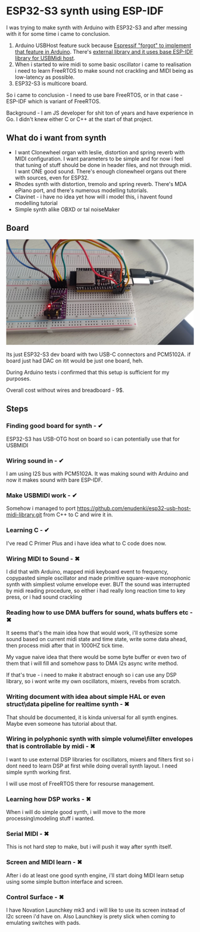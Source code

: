 # ESP32-S3 synth using ESP-IDF

I was trying to make synth with Arduino with ESP32-S3 and after messing with it for some time i came to conclusion.

1) Arduino USBHost feature suck because [Espressif "forgot" to implement that feature in Arduino](https://github.com/espressif/arduino-esp32/issues/10978). There's [external library and it uses base ESP-IDF library for USBMidi host](https://github.com/enudenki/esp32-usb-host-midi-library.git). 
2) When i started to wire midi to some basic oscillator i came to realisation i need to learn FreeRTOS to make sound not crackling and MIDI being as low-latency as possible.
3) ESP32-S3 is multicore board.

So i came to conclusion - I need to use bare FreeRTOS, or in that case - ESP-IDF which is variant of FreeRTOS.

Background - I am JS developer for shit ton of years and have experience in Go. I didn't knew either C or C++ at the start of that project.

## What do i want from synth

- I want Clonewheel organ with leslie, distortion and spring reverb with MIDI configuration. I want parameters to be simple and for now i feel that tuning of stuff should be done in header files, and not through midi. I want ONE good sound. There's enough clonewheel organs out there with sources, even for ESP32.
- Rhodes synth with distortion, tremolo and spring reverb. There's MDA ePiano port, and there's numerous modelling tutorials.
- Clavinet - i have no idea yet how will i model this, i havent found modelling tutorial
- Simple synth alike OBXD or tal noiseMaker

## Board

![./synth.jpg](./synth.jpg)

Its just ESP32-S3 dev board with two USB-C connectors and PCM5102A. if board just had DAC on itit would be just one board, heh.

During Arduino tests i confirmed that this setup is sufficient for my purposes.

Overall cost without wires and breadboard - 9$.

## Steps

### Finding good board for synth - ✔ 

ESP32-S3 has USB-OTG host on board so i can potentially use that for USBMIDI

### Wiring sound in - ✔

I am using I2S bus with PCM5102A. It was making sound with Arduino and now it makes sound with bare ESP-IDF.

### Make USBMIDI work - ✔

Somehow i managed to port https://github.com/enudenki/esp32-usb-host-midi-library.git from C++ to C and wire it in.

### Learning C - ✔

I've read C Primer Plus and i have idea what to C code does now.

### Wiring MIDI to Sound - ✖

I did that with Arduino, mapped midi keyboard event to frequency, copypasted simple oscillator and made primitive square-wave monophonic synth with simpliest volume envelope ever. BUT the sound was interrupted by midi reading procedure, so either i had really long reaction time to key press, or i had sound crackling

### Reading how to use DMA buffers for sound, whats buffers etc - ✖

It seems that's the main idea how that would work, i'll sythesize some sound based on current midi state and time state, write some data ahead, then process midi after that in 1000HZ tick time. 

My vague naive idea that there would be some byte buffer or even two of them that i will fill and somehow pass to DMA I2s async write method.

If that's true - i need to make it abstract enough so i can use any DSP library, so i wont write my own oscillators, mixers, revebs from scratch. 

### Writing document with idea about simple HAL or even struct\data pipeline for realtime synth  - ✖

That should be documented, it is kinda universal for all synth engines. Maybe even someone has tutorial about that.

### Wiring in polyphonic synth with simple volume\filter envelopes that is controllable by midi - ✖

I want to use external DSP libraries for oscillators, mixers and filters first so i dont need to learn DSP at first while doing overall synth layout. I need simple synth working first.

I will use most of FreeRTOS there for resourse management.

### Learning how DSP works - ✖

When i will do simple good synth, i will move to the more processing\modeling stuff i wanted.

### Serial MIDI - ✖

This is not hard step to make, but i will push it way after synth itself.

### Screen and MIDI learn - ✖

After i do at least one good synth engine, i'll start doing MIDI learn setup using some simple button interface and screen.

### Control Surface  - ✖

I have Novation Launchkey mk3 and i will like to use its screen instead of I2c screen i'd have on. Also Launchkey is prety slick when coming to emulating switches with pads.